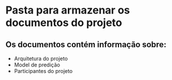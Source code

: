 # Pasta para armazenar os documentos do projeto

## Os documentos contém informação sobre:
  * Arquitetura do projeto
  * Model de predição
  * Participantes do projeto
	